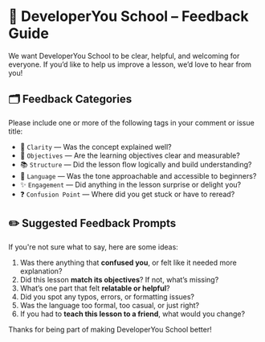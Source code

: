 # 💬 DeveloperYou School – Feedback Guide

We want DeveloperYou School to be clear, helpful, and welcoming for everyone. If you’d like to help us improve a lesson, we’d love to hear from you!

## 🗂️ Feedback Categories

Please include one or more of the following tags in your comment or issue title:

- 🧠 `Clarity` — Was the concept explained well?
- 🎯 `Objectives` — Are the learning objectives clear and measurable?
- 📚 `Structure` — Did the lesson flow logically and build understanding?
- 💬 `Language` — Was the tone approachable and accessible to beginners?
- ✨ `Engagement` — Did anything in the lesson surprise or delight you?
- ❓ `Confusion Point` — Where did you get stuck or have to reread?

## ✏️ Suggested Feedback Prompts

If you're not sure what to say, here are some ideas:

1. Was there anything that **confused you**, or felt like it needed more explanation?
2. Did this lesson **match its objectives**? If not, what’s missing?
3. What’s one part that felt **relatable or helpful**?
4. Did you spot any typos, errors, or formatting issues?
5. Was the language too formal, too casual, or just right?
6. If you had to **teach this lesson to a friend**, what would you change?

Thanks for being part of making DeveloperYou School better!
